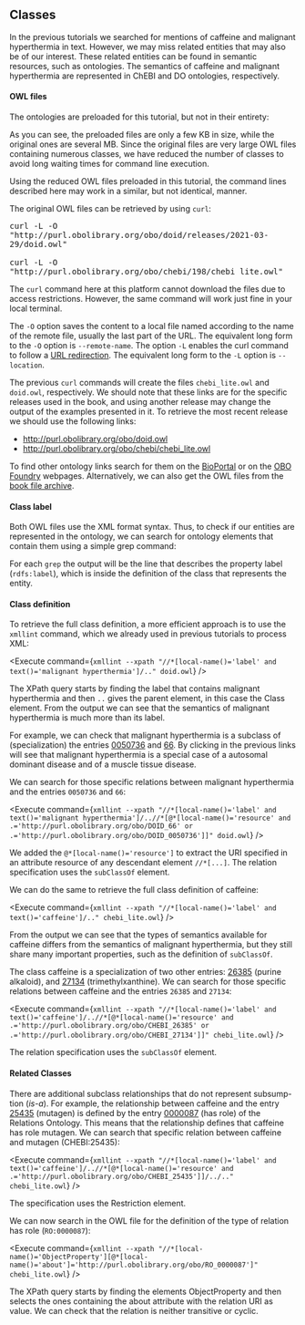 <script>
import Alert from "$components/Alert.svelte";
import Execute from "$components/Execute.svelte";
</script>

## Classes

In the previous tutorials we searched for mentions of caffeine and malignant
hyperthermia in text. However, we may miss related entities that may also
be of our interest. These related entities can be found in semantic resources,
such as ontologies. The semantics of caffeine and malignant hyperthermia are
represented in ChEBI and DO ontologies, respectively.

#### OWL files

The ontologies are preloaded for this tutorial, but not in their entirety:

<Execute command="du -h *.owl" />

As you can see, the preloaded files are only a few KB in size, while the original ones are several MB. Since the original files are very large OWL files containing numerous classes, we have reduced the number of classes to avoid long waiting times for command line execution.

<Alert>
Using the reduced OWL files preloaded in this tutorial, the command lines described here may work in a similar, but not identical, manner.
</Alert>

The original OWL files can be retrieved by using `curl`:

<pre class="code border p-2" style="white-space: pre-wrap">
curl -L -O "http://purl.obolibrary.org/obo/doid/releases/2021-03-29/doid.owl"

curl -L -O "http://purl.obolibrary.org/obo/chebi/198/chebi_lite.owl"</pre>

<Alert>The `curl` command here at this platform cannot download the files due to access restrictions. However, the same command will work just fine in your local terminal.</Alert>

The `-O` option saves the content to a local file named according to the name
of the remote file, usually the last part of the URL. The equivalent long form
to the `-O` option is `--remote-name`. The option `-L` enables the curl command to follow a [URL redirection](https://en.wikipedia.org/wiki/URL_redirection). The equivalent long form to the `-L`
option is `--location`.

The previous `curl` commands will create the files `chebi_lite.owl` and `doid.owl`, respectively.
We should note that these links are for the specific releases used in the book, and using another release may change the output of the examples presented in it.
To retrieve the most recent release we should use the following links:

- http://purl.obolibrary.org/obo/doid.owl
- http://purl.obolibrary.org/obo/chebi/chebi_lite.owl

To find other ontology links search for them on the [BioPortal](http://bioportal.bioontology.org/) or on the [OBO Foundry](http://www.obofoundry.org/) webpages. Alternatively, we can also get the OWL files from the [book file archive](http://labs.rd.ciencias.ulisboa.pt/book/).

#### Class label

Both OWL files use the XML format syntax. Thus, to check if our entities are
represented in the ontology, we can search for ontology elements that contain
them using a simple grep command:

<Execute command="grep '>malignant hyperthermia<' doid.owl" />

<Execute command="grep '>caffeine<' chebi_lite.owl" />

For each `grep` the output will be the line that describes the property label
(`rdfs:label`), which is inside the definition of the class that represents the
entity.

#### Class definition

To retrieve the full class definition, a more efficient approach is to use the
`xmllint` command, which we already used in previous tutorials to process XML:

<Execute command={`xmllint --xpath "//*[local-name()='label' and text()='malignant hyperthermia']/.." doid.owl`} />

The XPath query starts by finding the label that contains malignant hyperthermia and then `..` gives the parent element, in this case the Class element. From the output we can see that the semantics of malignant hyperthermia is much more than its label.

For example, we can check that malignant hyperthermia is a subclass of
(specialization) the entries [0050736](http://purl.obolibrary.org/obo/DOID_0050735) and [66](http://purl.obolibrary.org/obo/DOID_66). By clicking in the previous links will see
that malignant hyperthermia is a special case of a autosomal dominant disease
and of a muscle tissue disease.

We can search for those specific relations between malignant hyperthermia and the entries `0050736` and `66`:

<Execute command={`xmllint --xpath "//*[local-name()='label' and text()='malignant hyperthermia']/..//*[@*[local-name()='resource' and .='http://purl.obolibrary.org/obo/DOID_66' or .='http://purl.obolibrary.org/obo/DOID_0050736']]" doid.owl`} />

We added the `@*[local-name()='resource']` to extract the URI specified in an attribute resource of any descendant element `//*[...]`.
The relation specification uses the `subClassOf` element.

We can do the same to retrieve the full class definition of caffeine:

<Execute command={`xmllint --xpath "//*[local-name()='label' and text()='caffeine']/.." chebi_lite.owl`} />

From the output we can see that the types of semantics available for caffeine differs from the semantics of malignant hyperthermia, but they still share
many important properties, such as the definition of `subClassOf`.

The class caffeine is a specialization of two other entries: [26385](http://purl.obolibrary.org/obo/CHEBI_26385) (purine
alkaloid), and [27134](http://purl.obolibrary.org/obo/CHEBI_26385) (trimethylxanthine).
We can search for those specific relations between caffeine and the entries
`26385` and `27134`:

<Execute command={`xmllint --xpath "//*[local-name()='label' and text()='caffeine']/..//*[@*[local-name()='resource' and .='http://purl.obolibrary.org/obo/CHEBI_26385' or .='http://purl.obolibrary.org/obo/CHEBI_27134']]" chebi_lite.owl`} />

The relation specification uses the `subClassOf` element.

#### Related Classes

There are additional subclass relationships that do not represent subsump-
tion (_is-a_).
For example, the relationship between caffeine and the entry [25435](http://purl.obolibrary.org/obo/CHEBI_25435) (mutagen) is defined by the entry [0000087](http://purl.obolibrary.org/obo/RO_0000087) (has role) of the Relations Ontology.
This means that the relationship defines that caffeine has role mutagen.
We can search that specific relation between caffeine and mutagen (CHEBI:25435):

<Execute command={`xmllint --xpath "//*[local-name()='label' and text()='caffeine']/..//*[@*[local-name()='resource' and .='http://purl.obolibrary.org/obo/CHEBI_25435']]/../.." chebi_lite.owl`} />

The specification uses the Restriction element.

We can now search in the OWL file for the definition of the type of relation
has role (`RO:0000087`):

<Execute command={`xmllint --xpath "//*[local-name()='ObjectProperty'][@*[local-name()='about']='http://purl.obolibrary.org/obo/RO_0000087']" chebi_lite.owl`} />

The XPath query starts by finding the elements ObjectProperty and then
selects the ones containing the about attribute with the relation URI as
value.
We can check that the relation is neither transitive or cyclic.

